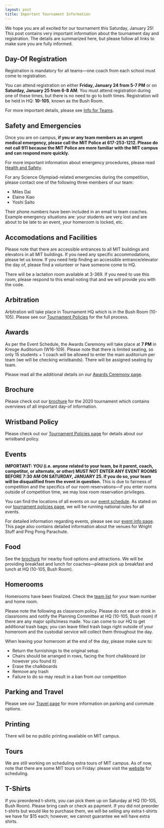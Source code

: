 ```yaml
---
layout: post
title: Important Tournament Information
---
```


We hope you are all excited for our tournament this Saturday, January 25! This post contains very important information about the tournament day and registration. The details are summarized here, but please follow all links to make sure you are fully informed.

## Day-Of Registration

Registration is mandatory for all teams—one coach from each school must come to registration.

You can attend registration on either **Friday, January 24 from 5-7 PM** or on **Saturday, January 25 from 6-8 AM**. You must attend registration during one of these times, but there is no need to go to both times. Registration will be held in HQ: **10-105**, known as the Bush Room.

For more important details, please see [Info for Teams](teams).

## Safety and Emergencies

Once you are on campus, **if you or any team members as an urgent medical emergency, please call the MIT Police at 617-253-1212. Please do not call 911 because the MIT Police are more familiar with the MIT campus and can respond more quickly.**

For more important information about emergency procedures, please read [Health and Safety](health-and-safety).

For any Science Olympiad-related emergencies during the competition, please contact one of the following three members of our team:

* Miles Dai
* Elaine Xiao
* Yoshi Saito

Their phone numbers have been included in an email to team coaches. Example emergency situations are: your students are very lost and are about to be late to an event, your homeroom is locked, etc.

## Accomodations and Facilities

Please note that there are accessible entrances to all MIT buildings and elevators in all MIT buildings. If you need any specific accommodations, please let us know. If you need help finding an accessible entrance/elevator the day of, please find a volunteer or have someone come to HQ.

There will be a lactation room available at 3-369. If you need to use this room, please respond to this email noting that and we will provide you with the code.

## Arbitration

Arbitration will take place in Tournament HQ which is in the Bush Room (10-105). Please see our [Tournament Policies](tournament-policies) for the full process.

## Awards

As per the Event Schedule, the Awards Ceremony will take place at **7 PM** in Kresge Auditorium (W16-109). Please note that there is limited seating, so only 15 students + 1 coach will be allowed to enter the main auditorium per team (we will be checking wristbands). There will be assigned seating by team.

Please read all the additional details on our [Awards Ceremony page](awards-ceremony).

## Brochure

Please check out our [brochure](docs/MIT%20Science%20Olympiad%202020%20Brochure.pdf) for the 2020 tournament which contains overviews of all important day-of information.

## Wristband Policy

Please check out our [Tournament Policies page](tournament-policies) for details about our wristband policy.

## Events

**IMPORTANT: YOU (i.e. anyone related to your team, be it parent, coach, competitor, or alternate, or other) MUST NOT ENTER ANY EVENT ROOMS BEFORE 7:30 AM ON SATURDAY, JANUARY 25. If you do so, your team will be disqualified from the event in question.** This is due to fairness of competition and the specifics of our room reservations—if you enter rooms outside of competition time, we may lose room reservation privileges.

You can find the locations of all events on our [event schedule](docs/2020%20Events%20Schedule%20-%20MIT%20Science%20Olympiad.pdf). As stated on our [tournament policies page](tournament-policies), we will be running national rules for all events.

For detailed information regarding events, please see our [event info page](event-info). This page also contains detailed information about the venues for Wright Stuff and Ping Pong Parachute.

## Food

See the [brochure](docs/MIT%20Science%20Olympiad%202020%20Brochure.pdf) for nearby food options and attractions. We will be providing breakfast and lunch for coaches—please pick up breakfast and lunch at HQ (10-105, Bush Room).

## Homerooms

Homerooms have been finalized. Check the [team list](docs/MIT%20Science%20Olympiad%20Invitational%20Team%20Numbers%202020.pdf) for your team number and home room.

Please note the following as classroom policy. Please do not eat or drink in classrooms and notify the Planning Committee at HQ (10-105, Bush room) if there are any major spills/mess made. You can come to our HQ to get additional trash bags; you can leave filled trash bags right outside of your homeroom and the custodial service will collect them throughout the day.

When leaving your homeroom at the end of the day, please make sure to:

* Return the furnishings to the original setup.
* Chairs should be arranged in rows, facing the front chalkboard (or however you found it)
* Erase the chalkboards
* Remove any trash
* Failure to do so may result in a ban from our competition

## Parking and Travel

Please see our [Travel page](travel) for more information on parking and commute options.

## Printing

There will be no public printing available on MIT campus.

## Tours

We are still working on scheduling extra tours of MIT campus. As of now, note that there are some MIT tours on Friday: please visit the [website](http://events.mit.edu/scripts/monthly_ext.pl?groupid=2072&location=http://infocal.mitadmissions.org) for scheduling.

## T-Shirts

If you preordered t-shirts, you can pick them up on Saturday at HQ (10-105, Bush Room). Please bring cash or check as payment. If you did not preorder t-shirts but would like to purchase them, we will be selling any extra t-shirts we have for $15 each; however, we cannot guarantee we will have extra shirts.
